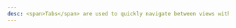```yaml
---
desc: <span>Tabs</span> are used to quickly navigate between views within the same context.
---
```

